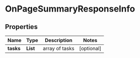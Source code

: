 # OnPageSummaryResponseInfo


## Properties

| Name | Type | Description | Notes |
|------------ | ------------- | ------------- | -------------|
**tasks** | **List<OnPageSummaryTaskInfo>** | array of tasks |[optional]|
